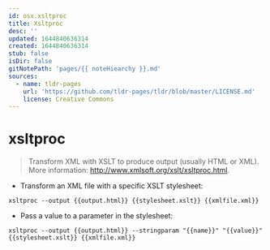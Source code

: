 ```yaml
---
id: osx.xsltproc
title: Xsltproc
desc: ''
updated: 1644840636314
created: 1644840636314
stub: false
isDir: false
gitNotePath: 'pages/{{ noteHiearchy }}.md'
sources:
  - name: tldr-pages
    url: 'https://github.com/tldr-pages/tldr/blob/master/LICENSE.md'
    license: Creative Commons
---
```

# xsltproc

> Transform XML with XSLT to produce output (usually HTML or XML).
> More information: <http://www.xmlsoft.org/xslt/xsltproc.html>.

- Transform an XML file with a specific XSLT stylesheet:

`xsltproc --output {{output.html}} {{stylesheet.xslt}} {{xmlfile.xml}}`

- Pass a value to a parameter in the stylesheet:

`xsltproc --output {{output.html}} --stringparam "{{name}}" "{{value}}" {{stylesheet.xslt}} {{xmlfile.xml}}`

